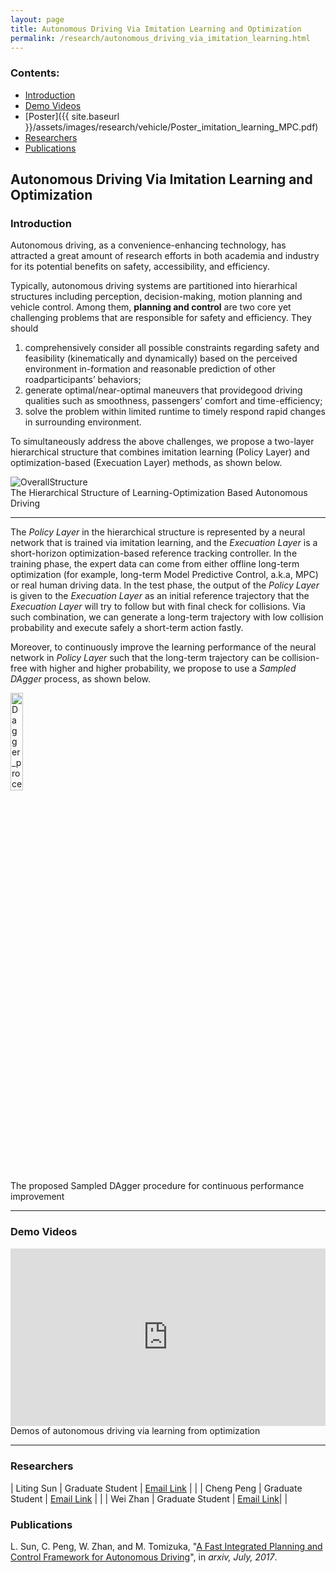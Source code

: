```yaml
---
layout: page
title: Autonomous Driving Via Imitation Learning and Optimization
permalink: /research/autonomous_driving_via_imitation_learning.html
---
```


### Contents:

* [Introduction](#id1)
* [Demo Videos](#id2)
* [Poster]({{ site.baseurl }}/assets/images/research/vehicle/Poster_imitation_learning_MPC.pdf)
* [Researchers](#id3)
* [Publications](#id4)

<!-- Title your work here -->

## Autonomous Driving Via Imitation Learning and Optimization


<!-- Add your own introduction here -->

### <a name="id1"></a>Introduction

Autonomous driving, as a convenience-enhancing technology, has attracted a great amount of research efforts in both academia and industry for its potential benefits on safety, accessibility, and efficiency.

Typically, autonomous driving systems are partitioned into hierarhical structures including perception, decision-making, motion planning and vehicle control. Among them, **planning and control** are two core yet challenging problems that are responsible for safety and efficiency. They should

1. comprehensively consider all possible constraints regarding safety and feasibility (kinematically and dynamically) based on the perceived environment in-formation and reasonable prediction of other roadparticipants’ behaviors;
2. generate optimal/near-optimal maneuvers that providegood driving qualities such as smoothness, passengers’ comfort and time-efficiency;
3. solve the problem within limited runtime to timely respond rapid changes in surrounding environment.

To simultaneously address the above challenges, we propose a two-layer hierarchical structure that combines imitation learning (Policy Layer) and optimization-based (Execuation Layer) methods, as shown below.

 <img src="{{ site.baseurl }}/assets/images/research/vehicle/overall_structure_v2.png" title="OverallStructure">

<div class="image-caption">The Hierarchical Structure of Learning-Optimization Based Autonomous Driving</div>



------

The *Policy Layer* in the hierarchical structure is represented by a neural network that is trained via imitation learning, and the *Execuation Layer* is a short-horizon optimization-based reference tracking controller. In the training phase, the expert data can come from either offline long-term optimization (for example, long-term Model Predictive Control, a.k.a, MPC) or real human driving data. In the test phase, the output of the *Policy Layer* is given to the *Execuation Layer* as an initial reference trajectory that the *Execuation Layer* will try to follow but with final check for collisions. Via such combination, we can generate a long-term trajectory with low collision probability and execute safely a short-term action fastly.

Moreover, to continuously improve the learning performance of the neural network in *Policy Layer* such that the long-term trajectory can be collision-free with higher and higher probability, we propose to use a *_Sampled DAgger_* process, as shown below.

 <img src="{{ site.baseurl }}/assets/images/research/vehicle/DAgger_procedure_v2.png"  width="20%" title="Dagger_procedure"/>

<div class="image-caption">The proposed Sampled DAgger procedure for continuous performance improvement</div>



------

### <a name="id2"></a>Demo Videos

<div style="position: relative; width: 100%; height: 0; padding-bottom: 56.3%;">
<iframe style = "position: absolute; width: 100%; height: 100%; left: 0; top: 0;"
  src="https://youtube.com/embed/gEEOFyOStxk" frameborder="0" controls="controls" preload="auto" allowfullscreen></iframe>
</div>

<div class="image-caption">Demos of autonomous driving via learning from optimization</div>

------

### <a name="id3"></a>Researchers

| Liting Sun | Graduate Student | [Email Link](mailto:litingsun@berkeley.edu) |	|
| Cheng Peng | Graduate Student | [Email Link](mailto:chengpeng2014@berkeley.edu) |  	|
| Wei Zhan | Graduate Student | [Email Link](mailto:wzhan@berkeley.edu)|  |

### <a name="id4"></a>Publications

L. Sun, C. Peng, W. Zhan, and M. Tomizuka, "[A Fast Integrated Planning and Control Framework for Autonomous Driving](https://arxiv.org/pdf/1707.02515.pdf)", in <i>arxiv, July, 2017</i>.